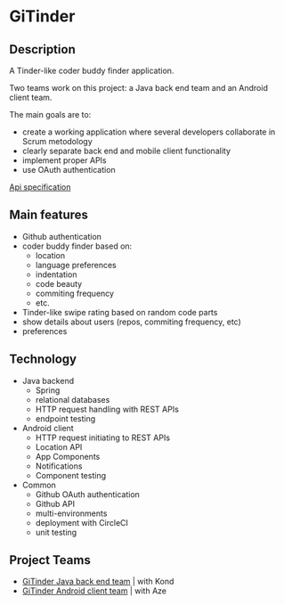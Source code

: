 # GiTinder

## Description

A Tinder-like coder buddy finder application.


Two teams work on this project: a Java back end team and an Android client team.


The main goals are to:
- create a working application where several developers collaborate in Scrum metodology
- clearly separate back end and mobile client functionality
- implement proper APIs
- use OAuth authentication

[Api specification](api-spec.md)


## Main features

- Github authentication
- coder buddy finder based on:
	- location
	- language preferences
	- indentation
	- code beauty
	- commiting frequency
	- etc.
- Tinder-like swipe rating based on random code parts
- show details about users (repos, commiting frequency, etc)
- preferences


## Technology

- Java backend
	- Spring
	- relational databases
	- HTTP request handling with REST APIs
	- endpoint testing
- Android client
	- HTTP request initiating to REST APIs
  - Location API
  - App Components
  - Notifications
  - Component testing
- Common
	- Github OAuth authentication
	- Github API
	- multi-environments
	- deployment with CircleCI
	- unit testing

## Project Teams

 - [GiTinder Java back end team]() | with Kond
 - [GiTinder Android client team]() | with Aze
